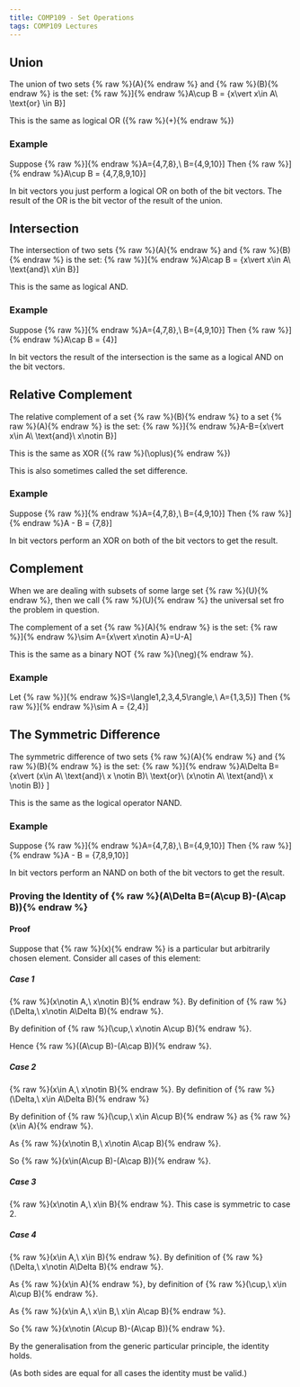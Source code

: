 ```yaml
---
title: COMP109 - Set Operations
tags: COMP109 Lectures
---
```

## Union
The union of two sets {% raw %}\(A\){% endraw %} and {% raw %}\(B\){% endraw %} is the set: 
{% raw %}\]{% endraw %}A\cup B = \{x\vert x\in A\ \text{or} \in B\}\]

This is the same as logical OR ({% raw %}\(+\){% endraw %})

### Example  
Suppose
{% raw %}\]{% endraw %}A=\{4,7,8\},\ B=\{4,9,10\}\] 
Then
{% raw %}\]{% endraw %}A\cup B = \{4,7,8,9,10\}\]

In bit vectors you just perform a logical OR on both of the bit vectors. The result of the OR is the bit vector of the result of the union.

## Intersection
The intersection of two sets {% raw %}\(A\){% endraw %} and {% raw %}\(B\){% endraw %} is the set:
{% raw %}\]{% endraw %}A\cap B = \{x\vert x\in A\ \text{and}\ x\in B\}\]

This is the same as logical AND.

### Example
Suppose
{% raw %}\]{% endraw %}A=\{4,7,8\},\ B=\{4,9,10\}\] 
Then
{% raw %}\]{% endraw %}A\cap B = \{4\}\]

In bit vectors the result of the intersection is the same as a logical AND on the bit vectors.

## Relative Complement
The relative complement of a set {% raw %}\(B\){% endraw %} to a set {% raw %}\(A\){% endraw %} is the set:
{% raw %}\]{% endraw %}A-B=\{x\vert x\in A\ \text{and}\ x\notin B\}\]

This is the same as XOR ({% raw %}\(\oplus\){% endraw %})

This is also sometimes called the set difference.
### Example  
Suppose
{% raw %}\]{% endraw %}A=\{4,7,8\},\ B=\{4,9,10\}\] 
Then
{% raw %}\]{% endraw %}A - B = \{7,8\}\]

In bit vectors perform an XOR on both of the bit vectors to get the result.

## Complement
When we are dealing with subsets of some large set {% raw %}\(U\){% endraw %}, then we call {% raw %}\(U\){% endraw %} the universal set fro the problem in question.

The complement of a set {% raw %}\(A\){% endraw %} is the set:
{% raw %}\]{% endraw %}\sim A=\{x\vert x\notin A\}=U-A\]

This is the same as a binary NOT {% raw %}\(\neg\){% endraw %}.

### Example
Let
{% raw %}\]{% endraw %}S=\langle1,2,3,4,5\rangle,\ A=\{1,3,5\}\]
Then
{% raw %}\]{% endraw %}\sim A = \{2,4\}\]

## The Symmetric Difference
The symmetric difference of two sets {% raw %}\(A\){% endraw %} and {% raw %}\(B\){% endraw %} is the set:
{% raw %}\]{% endraw %}A\Delta B=\{x\vert (x\in A\ \text{and}\ x \notin B)\ \text{or}\ (x\notin A\ \text{and}\ x \notin B)\} \]

This is the same as the logical operator NAND.

### Example  
Suppose
{% raw %}\]{% endraw %}A=\{4,7,8\},\ B=\{4,9,10\}\] 
Then
{% raw %}\]{% endraw %}A - B = \{7,8,9,10\}\]

In bit vectors perform an NAND on both of the bit vectors to get the result.

### Proving the Identity of {% raw %}\(A\Delta B=(A\cup B)-(A\cap B)\){% endraw %}
#### Proof
Suppose that {% raw %}\(x\){% endraw %} is a particular but arbitrarily chosen element. Consider all cases of this element:

##### Case 1
{% raw %}\(x\notin A,\ x\notin B\){% endraw %}. By definition of {% raw %}\(\Delta,\ x\notin A\Delta B\){% endraw %}.

By definition of {% raw %}\(\cup,\ x\notin A\cup B\){% endraw %}.

Hence {% raw %}\((A\cup B)-(A\cap B)\){% endraw %}.

##### Case 2
{% raw %}\(x\in A,\ x\notin B\){% endraw %}. By definition of {% raw %}\(\Delta,\ x\in A\Delta B\){% endraw %}

By definition of {% raw %}\(\cup,\ x\in A\cup B\){% endraw %} as {% raw %}\(x\in A\){% endraw %}. 

As {% raw %}\(x\notin B,\ x\notin A\cap B\){% endraw %}. 

So {% raw %}\(x\in(A\cup B)-(A\cap B)\){% endraw %}.

##### Case 3
{% raw %}\(x\notin A,\ x\in B\){% endraw %}. This case is symmetric to case 2.

##### Case 4
{% raw %}\(x\in A,\ x\in B\){% endraw %}. By definition of {% raw %}\(\Delta,\ x\notin A\Delta B\){% endraw %}.

As {% raw %}\(x\in A\){% endraw %}, by definition of {% raw %}\(\cup,\ x\in A\cup B\){% endraw %}.

As {% raw %}\(x\in A,\ x\in B,\ x\in A\cap B\){% endraw %}.

So {% raw %}\(x\notin (A\cup B)-(A\cap B)\){% endraw %}.

By the generalisation from the generic particular principle, the identity holds.

(As both sides are equal for all cases the identity must be valid.)
